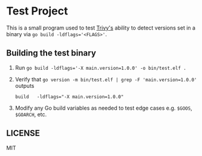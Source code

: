 # Test Project

This is a small program used to test [Trivy's](https://github.com/aquasecurity/trivy)
ability to detect versions set in a binary via `go build -ldflags='<FLAGS>'`.

## Building the test binary

1. Run `go build -ldflags='-X main.version=1.0.0' -o bin/test.elf .`
2. Verify that `go version -m bin/test.elf | grep -F 'main.version=1.0.0'` outputs

    ```text
    build	-ldflags="-X main.version=1.0.0"
    ```

3. Modify any Go build variables as needed to test edge cases e.g. `$GOOS`, `$GOARCH`, etc.

## LICENSE

MIT
